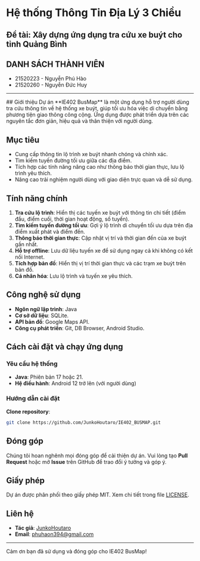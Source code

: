 # Hệ thống Thông Tin Địa Lý 3 Chiều
## Đề tài: Xây dựng ứng dụng tra cứu xe buýt cho tỉnh Quảng Bình
## DANH SÁCH THÀNH VIÊN
<ul>
 <li>21520223 - Nguyễn Phú Hào</li>
 <li>21520260 - Nguyễn Đức Huy</li>
</ul> <hr>
## Giới thiệu
Dự án **IE402 BusMap** là một ứng dụng hỗ trợ người dùng tra cứu thông tin về hệ thống xe buýt, giúp tối ưu hóa việc di chuyển bằng phương tiện giao thông công cộng. Ứng dụng được phát triển dựa trên các nguyên tắc đơn giản, hiệu quả và thân thiện với người dùng.

## Mục tiêu
- Cung cấp thông tin lộ trình xe buýt nhanh chóng và chính xác.
- Tìm kiếm tuyến đường tối ưu giữa các địa điểm.
- Tích hợp các tính năng nâng cao như thông báo thời gian thực, lưu lộ trình yêu thích.
- Nâng cao trải nghiệm người dùng với giao diện trực quan và dễ sử dụng.

## Tính năng chính
1. **Tra cứu lộ trình**: Hiển thị các tuyến xe buýt với thông tin chi tiết (điểm đầu, điểm cuối, thời gian hoạt động, số tuyến).
2. **Tìm kiếm tuyến đường tối ưu**: Gợi ý lộ trình di chuyển tối ưu dựa trên địa điểm xuất phát và điểm đến.
3. **Thông báo thời gian thực**: Cập nhật vị trí và thời gian đến của xe buýt gần nhất.
4. **Hỗ trợ offline**: Lưu dữ liệu tuyến xe để sử dụng ngay cả khi không có kết nối Internet.
5. **Tích hợp bản đồ**: Hiển thị vị trí thời gian thực và các trạm xe buýt trên bản đồ.
6. **Cá nhân hóa**: Lưu lộ trình và tuyến xe yêu thích.

## Công nghệ sử dụng
- **Ngôn ngữ lập trình**: Java
- **Cơ sở dữ liệu**: SQLite.
- **API bản đồ**: Google Maps API.
- **Công cụ phát triển**: Git, DB Browser, Android Studio.

## Cách cài đặt và chạy ứng dụng

### Yêu cầu hệ thống
- **Java**: Phiên bản 17 hoặc 21.
- **Hệ điều hành**: Android 12 trở lên (với người dùng)

### Hướng dẫn cài đặt
 **Clone repository**:
   ```bash
   git clone https://github.com/JunkoHoutaro/IE402_BUSMAP.git
   ```


## Đóng góp
Chúng tôi hoan nghênh mọi đóng góp để cải thiện dự án. Vui lòng tạo **Pull Request** hoặc mở **Issue** trên GitHub để trao đổi ý tưởng và góp ý.

## Giấy phép
Dự án được phân phối theo giấy phép MIT. Xem chi tiết trong file [LICENSE](LICENSE).

## Liên hệ
- **Tác giả**: [JunkoHoutaro](https://github.com/JunkoHoutaro)
- **Email**: phuhaon394@gmail.com

---
Cảm ơn bạn đã sử dụng và đóng góp cho IE402 BusMap!


